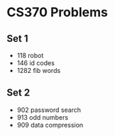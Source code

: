 CS370 Problems
============

Set 1
-------
* 118 robot
* 146 id codes
* 1282 fib words

Set 2
-------
* 902 password search
* 913 odd numbers
* 909 data compression
